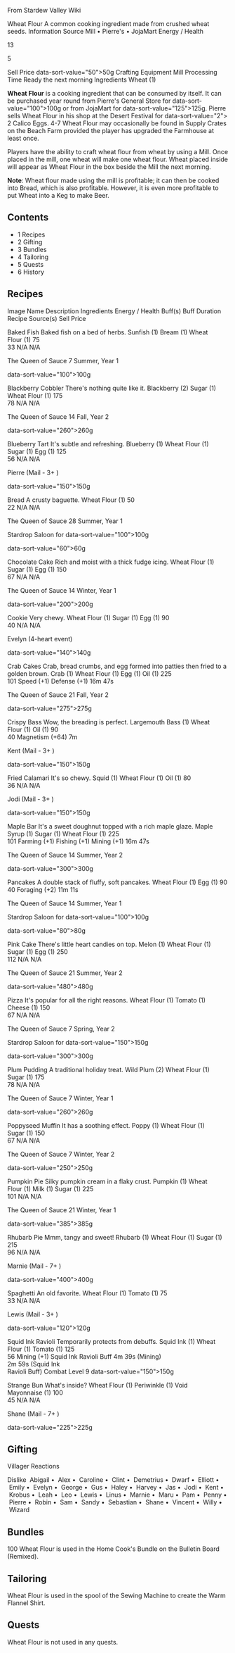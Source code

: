 From Stardew Valley Wiki

Wheat Flour A common cooking ingredient made from crushed wheat seeds. Information Source Mill • Pierre's • JojaMart Energy / Health

13

5

Sell Price data-sort-value="50"&gt;50g Crafting Equipment Mill Processing Time Ready the next morning Ingredients Wheat (1)

**Wheat Flour** is a cooking ingredient that can be consumed by itself. It can be purchased year round from Pierre's General Store for data-sort-value="100"&gt;100g or from JojaMart for data-sort-value="125"&gt;125g. Pierre sells Wheat Flour in his shop at the Desert Festival for data-sort-value="2"&gt; 2 Calico Eggs. 4-7 Wheat Flour may occasionally be found in Supply Crates on the Beach Farm provided the player has upgraded the Farmhouse at least once.

Players have the ability to craft wheat flour from wheat by using a Mill. Once placed in the mill, one wheat will make one wheat flour. Wheat placed inside will appear as Wheat Flour in the box beside the Mill the next morning.

**Note**: Wheat flour made using the mill is profitable; it can then be cooked into Bread, which is also profitable. However, it is even more profitable to put Wheat into a Keg to make Beer.

## Contents

- 1 Recipes
- 2 Gifting
- 3 Bundles
- 4 Tailoring
- 5 Quests
- 6 History

## Recipes

Image Name Description Ingredients Energy / Health Buff(s) Buff Duration Recipe Source(s) Sell Price

Baked Fish Baked fish on a bed of herbs. Sunfish (1) Bream (1) Wheat Flour (1) 75  
33 N/A N/A

The Queen of Sauce 7 Summer, Year 1

data-sort-value="100"&gt;100g

Blackberry Cobbler There's nothing quite like it. Blackberry (2) Sugar (1) Wheat Flour (1) 175  
78 N/A N/A

The Queen of Sauce 14 Fall, Year 2

data-sort-value="260"&gt;260g

Blueberry Tart It's subtle and refreshing. Blueberry (1) Wheat Flour (1) Sugar (1) Egg (1) 125  
56 N/A N/A

Pierre (Mail - 3+ )

data-sort-value="150"&gt;150g

Bread A crusty baguette. Wheat Flour (1) 50  
22 N/A N/A

The Queen of Sauce 28 Summer, Year 1

Stardrop Saloon for data-sort-value="100"&gt;100g

data-sort-value="60"&gt;60g

Chocolate Cake Rich and moist with a thick fudge icing. Wheat Flour (1) Sugar (1) Egg (1) 150  
67 N/A N/A

The Queen of Sauce 14 Winter, Year 1

data-sort-value="200"&gt;200g

Cookie Very chewy. Wheat Flour (1) Sugar (1) Egg (1) 90  
40 N/A N/A

Evelyn (4-heart event)

data-sort-value="140"&gt;140g

Crab Cakes Crab, bread crumbs, and egg formed into patties then fried to a golden brown. Crab (1) Wheat Flour (1) Egg (1) Oil (1) 225  
101 Speed (+1) Defense (+1) 16m 47s

The Queen of Sauce 21 Fall, Year 2

data-sort-value="275"&gt;275g

Crispy Bass Wow, the breading is perfect. Largemouth Bass (1) Wheat Flour (1) Oil (1) 90  
40 Magnetism (+64) 7m

Kent (Mail - 3+ )

data-sort-value="150"&gt;150g

Fried Calamari It's so chewy. Squid (1) Wheat Flour (1) Oil (1) 80  
36 N/A N/A

Jodi (Mail - 3+ )

data-sort-value="150"&gt;150g

Maple Bar It's a sweet doughnut topped with a rich maple glaze. Maple Syrup (1) Sugar (1) Wheat Flour (1) 225  
101 Farming (+1) Fishing (+1) Mining (+1) 16m 47s

The Queen of Sauce 14 Summer, Year 2

data-sort-value="300"&gt;300g

Pancakes A double stack of fluffy, soft pancakes. Wheat Flour (1) Egg (1) 90  
40 Foraging (+2) 11m 11s

The Queen of Sauce 14 Summer, Year 1

Stardrop Saloon for data-sort-value="100"&gt;100g

data-sort-value="80"&gt;80g

Pink Cake There's little heart candies on top. Melon (1) Wheat Flour (1) Sugar (1) Egg (1) 250  
112 N/A N/A

The Queen of Sauce 21 Summer, Year 2

data-sort-value="480"&gt;480g

Pizza It's popular for all the right reasons. Wheat Flour (1) Tomato (1) Cheese (1) 150  
67 N/A N/A

The Queen of Sauce 7 Spring, Year 2

Stardrop Saloon for data-sort-value="150"&gt;150g

data-sort-value="300"&gt;300g

Plum Pudding A traditional holiday treat. Wild Plum (2) Wheat Flour (1) Sugar (1) 175  
78 N/A N/A

The Queen of Sauce 7 Winter, Year 1

data-sort-value="260"&gt;260g

Poppyseed Muffin It has a soothing effect. Poppy (1) Wheat Flour (1) Sugar (1) 150  
67 N/A N/A

The Queen of Sauce 7 Winter, Year 2

data-sort-value="250"&gt;250g

Pumpkin Pie Silky pumpkin cream in a flaky crust. Pumpkin (1) Wheat Flour (1) Milk (1) Sugar (1) 225  
101 N/A N/A

The Queen of Sauce 21 Winter, Year 1

data-sort-value="385"&gt;385g

Rhubarb Pie Mmm, tangy and sweet! Rhubarb (1) Wheat Flour (1) Sugar (1) 215  
96 N/A N/A

Marnie (Mail - 7+ )

data-sort-value="400"&gt;400g

Spaghetti An old favorite. Wheat Flour (1) Tomato (1) 75  
33 N/A N/A

Lewis (Mail - 3+ )

data-sort-value="120"&gt;120g

Squid Ink Ravioli Temporarily protects from debuffs. Squid Ink (1) Wheat Flour (1) Tomato (1) 125  
56 Mining (+1) Squid Ink Ravioli Buff 4m 39s (Mining)  
2m 59s (Squid Ink  
Ravioli Buff) Combat Level 9 data-sort-value="150"&gt;150g

Strange Bun What's inside? Wheat Flour (1) Periwinkle (1) Void Mayonnaise (1) 100  
45 N/A N/A

Shane (Mail - 7+ )

data-sort-value="225"&gt;225g

## Gifting

Villager Reactions

Dislike  Abigail •  Alex •  Caroline •  Clint •  Demetrius •  Dwarf •  Elliott •  Emily •  Evelyn •  George •  Gus •  Haley •  Harvey •  Jas •  Jodi •  Kent •  Krobus •  Leah •  Leo •  Lewis •  Linus •  Marnie •  Maru •  Pam •  Penny •  Pierre •  Robin •  Sam •  Sandy •  Sebastian •  Shane •  Vincent •  Willy •  Wizard

## Bundles

100 Wheat Flour is used in the Home Cook's Bundle on the Bulletin Board (Remixed).

## Tailoring

Wheat Flour is used in the spool of the Sewing Machine to create the Warm Flannel Shirt.

## Quests

Wheat Flour is not used in any quests.